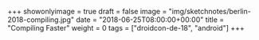 +++
showonlyimage = true
draft = false
image = "img/sketchnotes/berlin-2018-compiling.jpg"
date = "2018-06-25T08:00:00+00:00"
title = "Compiling Faster"
weight = 0
tags = ["droidcon-de-18", "android"]
+++

